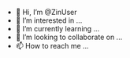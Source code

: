 - 👋 Hi, I’m @ZinUser
- 👀 I’m interested in ...
- 🌱 I’m currently learning ...
- 💞️ I’m looking to collaborate on ...
- 📫 How to reach me ...

<!---
ZinUser/ZinUser is a ✨ special ✨ repository because its `README.md` (this file) appears on your GitHub profile.
You can click the Preview link to take a look at your changes.
--->
